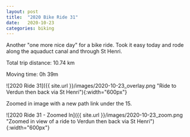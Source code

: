 ```yaml
---
layout: post
title:  "2020 Bike Ride 31"
date:   2020-10-23
categories: biking
---
```


Another "one more nice day" for a bike ride. Took it easy today and rode along the aquaduct canal and through St Henri.

Total trip distance: 10.74 km

Moving time: 0h 39m

![2020 Ride 31]({{ site.url }}/images/2020-10-23_overlay.png "Ride to Verdun then back via St Henri"){:width="600px"}

Zoomed in image with a new path link under the 15.

![2020 Ride 31 - Zoomed In]({{ site.url }}/images/2020-10-23_zoom.png "Zoomed in view of a ride to Verdun then back via St Henri"){:width="600px"}
